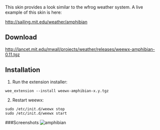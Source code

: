 This skin provides a look similar to the wfrog weather system.  A live example of this skin is here:

http://sailing.mit.edu/weather/amphibian


## Download

http://lancet.mit.edu/mwall/projects/weather/releases/weewx-amphibian-0.11.tgz

## Installation

1. Run the extension installer:

```
wee_extension --install weewx-amphibian-x.y.tgz
```

2. Restart weewx:

```
sudo /etc/init.d/weewx stop
sudo /etc/init.d/weewx start
```

###Screenshots
![amphibian](http://lancet.mit.edu/mwall/projects/weather/amphibian-for-weewx-0.1/amphibian-for-weewx.png )


